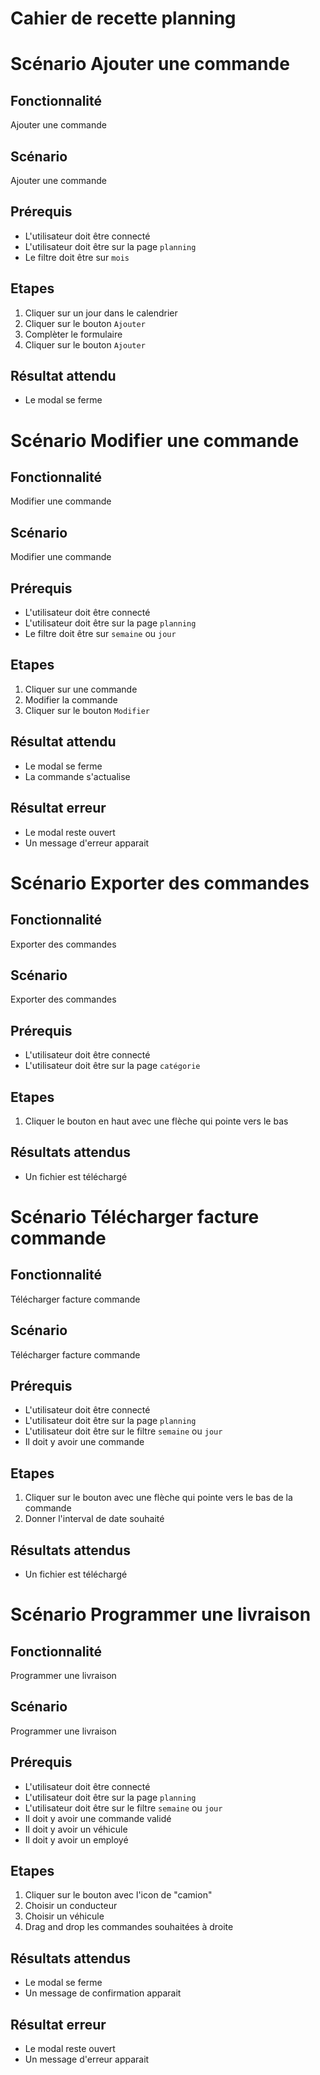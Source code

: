 # Cahier de recette planning

# Scénario Ajouter une commande

## Fonctionnalité
Ajouter une commande

## Scénario
Ajouter une commande

## Prérequis
- L'utilisateur doit être connecté
- L'utilisateur doit être sur la page `planning`
- Le filtre doit être sur `mois`

## Etapes
1) Cliquer sur un jour dans le calendrier
2) Cliquer sur le bouton `Ajouter`
3) Complèter le formulaire
4) Cliquer sur le bouton `Ajouter`

## Résultat attendu
- Le modal se ferme

# Scénario Modifier une commande

## Fonctionnalité
Modifier une commande

## Scénario
Modifier une commande

## Prérequis
- L'utilisateur doit être connecté
- L'utilisateur doit être sur la page `planning`
- Le filtre doit être sur `semaine` ou `jour`

## Etapes
1) Cliquer sur une commande
2) Modifier la commande
3) Cliquer sur le bouton `Modifier`

## Résultat attendu
- Le modal se ferme
- La commande s'actualise

## Résultat erreur
- Le modal reste ouvert
- Un message d'erreur apparait

# Scénario Exporter des commandes

## Fonctionnalité
Exporter des commandes

## Scénario
Exporter des commandes

## Prérequis
- L'utilisateur doit être connecté
- L'utilisateur doit être sur la page `catégorie`

## Etapes
1) Cliquer le bouton en haut avec une flèche qui pointe vers le bas

## Résultats attendus
- Un fichier est téléchargé

# Scénario Télécharger facture commande

## Fonctionnalité
Télécharger facture commande

## Scénario
Télécharger facture commande

## Prérequis
- L'utilisateur doit être connecté
- L'utilisateur doit être sur la page `planning`
- L'utilisateur doit être sur le filtre `semaine` ou `jour`
- Il doit y avoir une commande

## Etapes
1) Cliquer sur le bouton avec une flèche qui pointe vers le bas de la commande
2) Donner l'interval de date souhaité

## Résultats attendus
- Un fichier est téléchargé

# Scénario Programmer une livraison

## Fonctionnalité
Programmer une livraison

## Scénario
Programmer une livraison

## Prérequis
- L'utilisateur doit être connecté
- L'utilisateur doit être sur la page `planning`
- L'utilisateur doit être sur le filtre `semaine` ou `jour`
- Il doit y avoir une commande validé
- Il doit y avoir un véhicule
- Il doit y avoir un employé

## Etapes
1) Cliquer sur le bouton avec l'icon de "camion"
2) Choisir un conducteur
3) Choisir un véhicule
4) Drag and drop les commandes souhaitées à droite

## Résultats attendus
- Le modal se ferme
- Un message de confirmation apparait

## Résultat erreur
- Le modal reste ouvert
- Un message d'erreur apparait